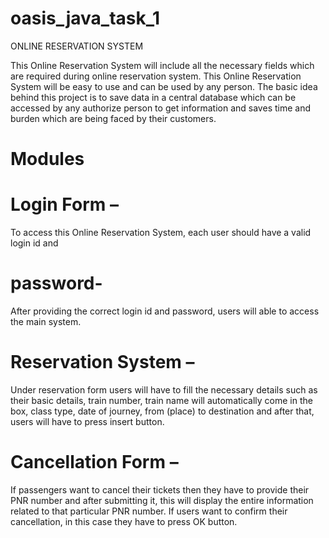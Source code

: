 # oasis_java_task_1

ONLINE RESERVATION SYSTEM

This Online Reservation System will include all the necessary fields which are required during
online reservation system. This Online Reservation System will be easy to use and can be used by
any person. The basic idea behind this project is to save data in a central database which can be
accessed by any authorize person to get information and saves time and burden which are being
faced by their customers.

 # Modules

# Login Form –
To access this Online Reservation System, each user should have a valid login id and

# password- 
After providing the correct login id and password, users will able to access the main
system.

# Reservation System – 
Under reservation form users will have to fill the necessary details such as
their basic details, train number, train name will automatically come in the box, class type, date of journey, from (place) to destination and after that, users will have to press insert button.

# Cancellation Form –
If passengers want to cancel their tickets then they have to provide their
PNR number and after submitting it, this will display the entire information related to that
particular PNR number. If users want to confirm their cancellation, in this case they have to press
OK button.













